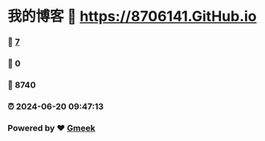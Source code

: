 # 我的博客 :link: https://8706141.GitHub.io 
### :page_facing_up: [7](https://8706141.GitHub.io/tag.html) 
### :speech_balloon: 0 
### :hibiscus: 8740 
### :alarm_clock: 2024-06-20 09:47:13 
### Powered by :heart: [Gmeek](https://github.com/Meekdai/Gmeek)
